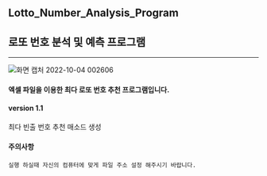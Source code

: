 ## Lotto_Number_Analysis_Program

## 로또 번호 분석 및 예측 프로그램

-------------------------------------------------------------------------------------------------------------------------------------

![화면 캡처 2022-10-04 002606](https://user-images.githubusercontent.com/101334646/193617347-5bc636e1-688e-447a-838d-b2648991b0df.jpg)

#### 엑셀 파일을 이용한 최다 로또 번호 추천 프로그램입니다.


#### version 1.1

최다 빈출 번호 추천 매소드 생성



#### 주의사항
```
실행 하실때 자신의 컴퓨터에 맞게 파일 주소 설정 해주시기 바랍니다.
```
